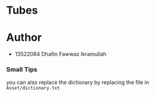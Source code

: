 # Tubes

# Author
- 13522084 Dhafin Fawwaz Ikramullah

### Small Tips
you can also replace the dictionary by replacing the file in `Asset/dictionary.txt`